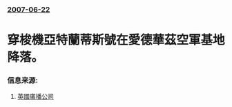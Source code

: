 ### [2007-06-22](/news/2007/06/22/index.md)

##### 
# 穿梭機亞特蘭蒂斯號在愛德華茲空軍基地降落。




### 信息来源:

1. [英國廣播公司](http://news.bbc.co.uk/2/hi/science/nature/6232320.stm)
